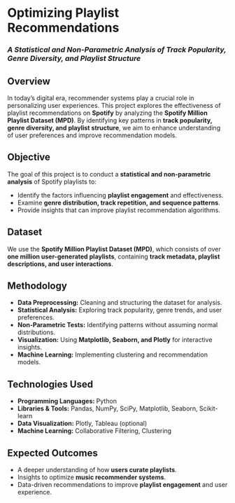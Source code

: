 # **Optimizing Playlist Recommendations**  
### *A Statistical and Non-Parametric Analysis of Track Popularity, Genre Diversity, and Playlist Structure*  

## **Overview**  
In today’s digital era, recommender systems play a crucial role in personalizing user experiences. This project explores the effectiveness of playlist recommendations on **Spotify** by analyzing the **Spotify Million Playlist Dataset (MPD)**. By identifying key patterns in **track popularity, genre diversity, and playlist structure**, we aim to enhance understanding of user preferences and improve recommendation models.  

## **Objective**  
The goal of this project is to conduct a **statistical and non-parametric analysis** of Spotify playlists to:  
- Identify the factors influencing **playlist engagement** and effectiveness.  
- Examine **genre distribution, track repetition, and sequence patterns**.  
- Provide insights that can improve playlist recommendation algorithms.  

## **Dataset**  
We use the **Spotify Million Playlist Dataset (MPD)**, which consists of over **one million user-generated playlists**, containing **track metadata, playlist descriptions, and user interactions**.  

## **Methodology**  
- **Data Preprocessing:** Cleaning and structuring the dataset for analysis.  
- **Statistical Analysis:** Exploring track popularity, genre trends, and user preferences.  
- **Non-Parametric Tests:** Identifying patterns without assuming normal distributions.  
- **Visualization:** Using **Matplotlib, Seaborn, and Plotly** for interactive insights.  
- **Machine Learning:** Implementing clustering and recommendation models.  

## **Technologies Used**  
- **Programming Languages:** Python  
- **Libraries & Tools:** Pandas, NumPy, SciPy, Matplotlib, Seaborn, Scikit-learn  
- **Data Visualization:** Plotly, Tableau (optional)  
- **Machine Learning:** Collaborative Filtering, Clustering  

## **Expected Outcomes**  
- A deeper understanding of how **users curate playlists**.  
- Insights to optimize **music recommender systems**.  
- Data-driven recommendations to improve **playlist engagement** and user experience.  
